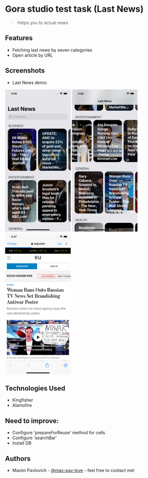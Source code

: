 # Gora studio test task (Last News)
> Helps you to actual news

## Features
- Fetching last news by seven categories
- Open article by URL

## Screenshots
- Last News demo:

<img src="https://github.com/pav-1x/Gora_Studio_Test_Task/blob/main/Screenshots/1.png" width="214" height="463"> <img src="https://github.com/pav-1x/Gora_Studio_Test_Task/blob/main/Screenshots/2.png" width="214" height="463"> <img src="https://github.com/pav-1x/Gora_Studio_Test_Task/blob/main/Screenshots/3.png" width="214" height="463">

## Technologies Used
- Kingfisher
- Alamofire

## Need to improve:
- Configure 'prepareForReuse' method for cells
- Configure 'searchBar'
- Install DB

## Authors
- Maxim Pavlovich - [@max-pav-love](https://github.com/max-pav-love) - feel free to contact me!
